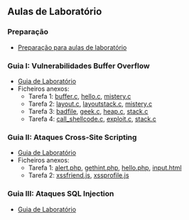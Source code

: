 ## Aulas de Laboratório

### Preparação

* [Preparação para aulas de laboratório](labs/instrucoes.md)

### Guia I: Vulnerabilidades Buffer Overflow

* [Guia de Laboratório](labs/guia1/guia1.pdf)
* Ficheiros anexos:
  * Tarefa 1: [buffer.c](labs/guia1/anexos/tarefa1/buffer.c), [hello.c](labs/guia1/anexos/tarefa1/hello.c), [mistery.c](labs/guia1/anexos/tarefa1/mistery.c)
  * Tarefa 2: [layout.c](labs/guia1/anexos/tarefa2/layout.c), [layoutstack.c](labs/guia1/anexos/tarefa2/layoutstack.c), [mistery.c](labs/guia1/anexos/tarefa2/mistery.c)
  * Tarefa 3: [badfile](labs/guia1/anexos/tarefa3/badfile), [geek.c](labs/guia1/anexos/tarefa3/geek.c), [heap.c](labs/guia1/anexos/tarefa3/heap.c), [stack.c](labs/guia1/anexos/tarefa3/stack.c)
  * Tarefa 4: [call_shellcode.c](labs/guia1/anexos/tarefa4/call_shellcode.c), [exploit.c](labs/guia1/anexos/tarefa4/exploit.c), [stack.c](labs/guia1/anexos/tarefa4/stack.c)


### Guia II: Ataques Cross-Site Scripting

* [Guia de Laboratório](labs/guia2/guia2.pdf)
* Ficheiros anexos:
  * Tarefa 1: [alert.php](labs/guia2/anexos/tarefa1/alert.php), [gethint.php](labs/guia2/anexos/tarefa1/gethint.php), [hello.php](labs/guia2/anexos/tarefa1/hello.php), [input.html](labs/guia2/anexos/tarefa1/input.html)
  * Tarefa 2: [xssfriend.js](labs/guia2/anexos/tarefa2/xssfriend.js), [xssprofile.js](labs/guia2/anexos/tarefa2/xssprofile.js)


### Guia III: Ataques SQL Injection

* [Guia de Laboratório](labs/guia3/guia3.pdf)